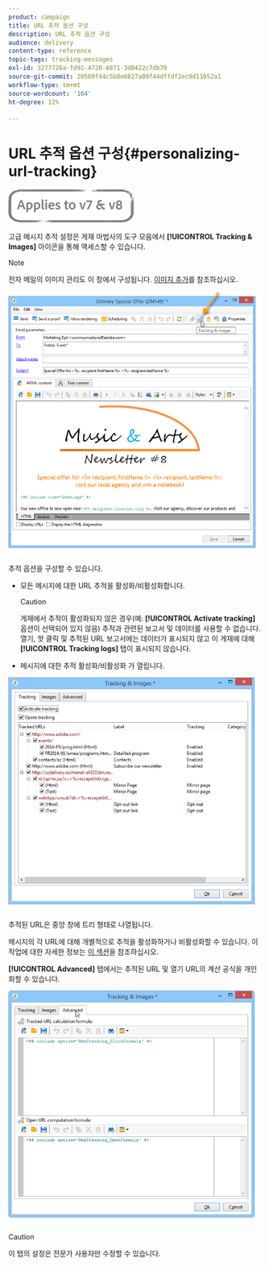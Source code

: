 ```yaml
---
product: campaign
title: URL 추적 옵션 구성
description: URL 추적 옵션 구성
audience: delivery
content-type: reference
topic-tags: tracking-messages
exl-id: 3277726a-fd92-4720-8871-3d0422c7db70
source-git-commit: 20509f44c5b8e0827a09f44dffdf2ec9d11652a1
workflow-type: tm+mt
source-wordcount: '164'
ht-degree: 12%

---
```


# URL 추적 옵션 구성{#personalizing-url-tracking}

![](../../assets/common.svg)

고급 메시지 추적 설정은 게재 마법사의 도구 모음에서 **[!UICONTROL Tracking & Images]** 아이콘을 통해 액세스할 수 있습니다.

>[!NOTE]
>
>전자 메일의 이미지 관리도 이 창에서 구성됩니다. [이미지 추가](defining-the-email-content.md#adding-images)를 참조하십시오.

![](assets/s_ncs_user_email_del_tracking_ico.png)

추적 옵션을 구성할 수 있습니다.

* 모든 메시지에 대한 URL 추적을 활성화/비활성화합니다.

   >[!CAUTION]
   >
   >게재에서 추적이 활성화되지 않은 경우(예: **[!UICONTROL Activate tracking]** 옵션이 선택되어 있지 않음) 추적과 관련된 보고서 및 데이터를 사용할 수 없습니다. 열기, 핫 클릭 및 추적된 URL 보고서에는 데이터가 표시되지 않고 이 게재에 대해 **[!UICONTROL Tracking logs]** 탭이 표시되지 않습니다.

* 메시지에 대한 추적 활성화/비활성화 가 열립니다.

![](assets/s_ncs_user_email_del_tracking_param.png)

추적된 URL은 중앙 창에 트리 형태로 나열됩니다.

메시지의 각 URL에 대해 개별적으로 추적을 활성화하거나 비활성화할 수 있습니다. 이 작업에 대한 자세한 정보는 [이 섹션](how-to-configure-tracked-links.md)을 참조하십시오.

**[!UICONTROL Advanced]** 탭에서는 추적된 URL 및 열기 URL의 계산 공식을 개인화할 수 있습니다.

![](assets/s_ncs_user_email_del_tracking_param_adv.png)

>[!CAUTION]
>
>이 탭의 설정은 전문가 사용자만 수정할 수 있습니다.
